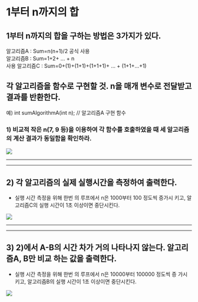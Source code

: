 # 1부터 n까지의 합

## 1부터 n까지의 합을 구하는 방법은 3가지가 있다. 
알고리즘A : Sum=n(n+1)/2  공식 사용 <br>
알고리즘B : Sum=1+2+ … + n  <br>
사용 알고리즘C : Sum=0+(1)+(1+1)+(1+1+1)+ … + (1+1+…+1)<br>
## 각 알고리즘을 함수로 구현할 것. n을 매개 변수로 전달받고 결과를 반환한다. 
 예)  int sumAlgorithmA(int n);  // 알고리즘A 구현 함수<br>
### 1) 비교적 작은 n(7, 9 등)을 이용하여 각 함수를 호출하였을 때 세 알고리즘의 계산 결과가 동일함을 확인하라.

<img src="https://user-images.githubusercontent.com/38793933/112169956-ffefe800-8c35-11eb-82ac-14f1dd875eeb.png">

<hr><hr>

## 2) 각 알고리즘의 실제 실행시간을 측정하여 출력한다. 
- 실행 시간 측정을 위해 한번 의 루프에서 n은 1000부터 100 정도씩 증가시 키고, 알고리즘C의 실행 시간이 1초 이상이면 중단시킨다. <br>

<img src="https://user-images.githubusercontent.com/38793933/112170334-552bf980-8c36-11eb-813b-a4a350fa2660.png">


<hr><hr>

## 3) 2)에서 A-B의 시간 차가 거의 나타나지 않는다. 알고리즘A, B만 비교 하는 값을 출력한다.  

- 실행 시간 측정을 위해 한번 의 루프에서 n은 10000부터 100000 정도씩 증 가시키고, 알고리즘B의 실행 시간이 1초 이상이면 중단시킨다. 

<img src="https://user-images.githubusercontent.com/38793933/112170616-8c9aa600-8c36-11eb-84ae-dd2cf11eebe1.png">


